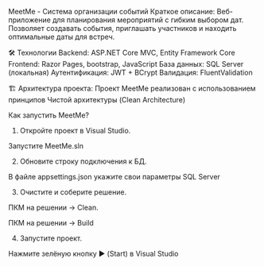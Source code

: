 MeetMe - Система организации событий
Краткое описание: Веб-приложение для планирования мероприятий с гибким выбором дат. Позволяет создавать события, приглашать участников и находить оптимальные даты для встреч.

🛠 Технологии
Backend: ASP.NET Core MVC, Entity Framework Core
Frontend: Razor Pages, bootstrap, JavaScript
База данных: SQL Server (локальная)
Аутентификация: JWT + BCrypt
Валидация: FluentValidation

🏗 Архитектура проекта: 
Проект MeetMe реализован с использованием принципов Чистой архитектуры (Clean Architecture)

Как запустить MeetMe?
1. Откройте проект в Visual Studio.

Запустите MeetMe.sln

2. Обновите строку подключения к БД.

В файле appsettings.json укажите свои параметры SQL Server

3. Очистите и соберите решение.

ПКМ на решении → Clean.

ПКМ на решении → Build

4. Запустите проект.

Нажмите зелёную кнопку ▶ (Start) в Visual Studio

